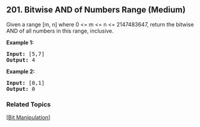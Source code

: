 <!--|This file generated by command(leetcode description); DO NOT EDIT.    |-->
<!--+----------------------------------------------------------------------+-->
<!--|@author    Openset <openset.wang@gmail.com>                           |-->
<!--|@link      https://github.com/openset                                 |-->
<!--|@home      https://github.com/openset/leetcode                        |-->
<!--+----------------------------------------------------------------------+-->

## 201. Bitwise AND of Numbers Range (Medium)

<p>Given a range [m, n] where 0 &lt;= m &lt;= n &lt;= 2147483647, return the bitwise AND of all numbers in this range, inclusive.</p>

<p><strong>Example 1:</strong></p>

<pre>
<strong>Input:</strong> [5,7]
<strong>Output:</strong> 4
</pre>

<p><strong>Example 2:</strong></p>

<pre>
<strong>Input:</strong> [0,1]
<strong>Output:</strong> 0</pre>

### Related Topics
[[Bit Manipulation](https://github.com/openset/leetcode/tree/master/tag/bit-manipulation/README.md)]
